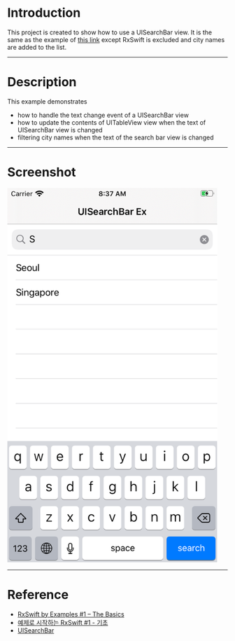 # Introduction

This project is created to show how to use a UISearchBar view. It is the same as the example of [this link](https://www.thedroidsonroids.com/blog/rxswift-by-examples-1-the-basics) except RxSwift is excluded and city names are added to the list.

---

# Description

This example demonstrates

* how to handle the text change event of a UISearchBar view
* how to update the contents of UITableView view when the text of UISearchBar view is changed
* filtering city names when the text of the search bar view is changed

---

# Screenshot

<img src="./screenshot.png" width="480"></img>

---

# Reference

* [RxSwift by Examples #1 – The Basics](https://www.thedroidsonroids.com/blog/rxswift-by-examples-1-the-basics)
* [예제로 시작하는 RxSwift #1 - 기초](https://pilgwon.github.io/blog/2017/09/26/RxSwift-By-Examples-1-The-Basics.html)
* [UISearchBar](https://developer.apple.com/documentation/uikit/uisearchbar)
